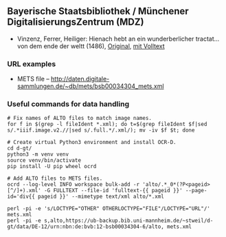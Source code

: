 ## Bayerische Staatsbibliothek / Münchener DigitalisierungsZentrum (MDZ)

* Vinzenz, Ferrer, Heiliger: Hienach hebt an ein wunderberlicher tractat... von dem ende der weltt (1486), [Original](https://mdz-nbn-resolving.de/urn:nbn:de:bvb:12-bsb00034304-6), [mit Volltext](https://dfg-viewer.bib.uni-mannheim.de/viewer?tx_dlf%5Bid%5D=https%3A%2F%2Fub-backup.bib.uni-mannheim.de%2F~stweil%2Fd-gt%2Fdata%2FDE-12%2Furn%3Anbn%3Ade%3Abvb%3A12-bsb00034304-6%2Fmets.xml)

### URL examples

* METS file – http://daten.digitale-sammlungen.de/~db/mets/bsb00034304_mets.xml


### Useful commands for data handling

```
# Fix names of ALTO files to match image names.
for f in $(grep -l fileIdent *.xml); do t=$(grep fileIdent $f|sed s/.*iiif.image.v2.//|sed s/.full.*/.xml/); mv -iv $f $t; done

# Create virtual Python3 environment and install OCR-D.
cd d-gt/
python3 -m venv venv
source venv/bin/activate
pip install -U pip wheel ocrd

# Add ALTO files to METS files.
ocrd --log-level INFO workspace bulk-add -r 'alto/.*_0*(?P<pageid>[^/]+).xml' -G FULLTEXT --file-id 'fulltext-{{ pageid }}' --page-id='div{{ pageid }}' --mimetype text/xml alto/*.xml

perl -pi -e 's/LOCTYPE="OTHER" OTHERLOCTYPE="FILE"/LOCTYPE="URL"/' mets.xml
perl -pi -e s,alto,https://ub-backup.bib.uni-mannheim.de/~stweil/d-gt/data/DE-12/urn:nbn:de:bvb:12-bsb00034304-6/alto, mets.xml
```
